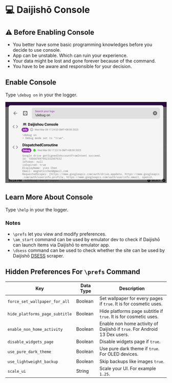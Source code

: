 # 💻 Daijishō Console

## ⚠️ Before Enabling Console
 - You better have some basic programming knowledges before you decide to use console.
 - App can be unstable. Which can ruin your experience.
 - Your data might be lost and gone forever because of the command.
 - You have to be aware and responsible for your decision.

## Enable Console
Type `\debug on` in your the logger.

![](/imgs/daijishou_console.png)

## Learn More About Console
Type `\help` in your the logger.

### Notes
 - `\prefs` let you view and modify preferences.
 - `\am_start` command can be used by emulator dev to check if Daijishō can launch items via Daijishō to emulator app.
 - `\dsess` command can be used to check whether the site can be used by Daijishō [DSESS](\docs\DSESS.md) scraper.

## Hidden Preferences For `\prefs` Command

| Key | Data Type | Description  |
|---|---|---|
| `force_set_wallpaper_for_all` | Boolean | Set wallpaper for every pages if `true`. It is for cosmetic uses. |
| `hide_platforms_page_subtitle` | Boolean | Hide platforms page subtitle if `true`. It is for cosmetic uses. |
| `enable_non_home_activity` | Boolean | Enable non home activity of Daijishō if `true`. For Android 13 Dex users. |
| `disable_widgets_page` | Boolean | Disable widgets page if `true`. |
| `use_pure_dark_theme` | Boolean | Use pure dark theme if `true`. For OLED devices.|
| `use_lightweight_backup` | Boolean | Skip backups like images `true`.|
| `scale_ui` | String | Scale your UI. For example `1.25`.|

